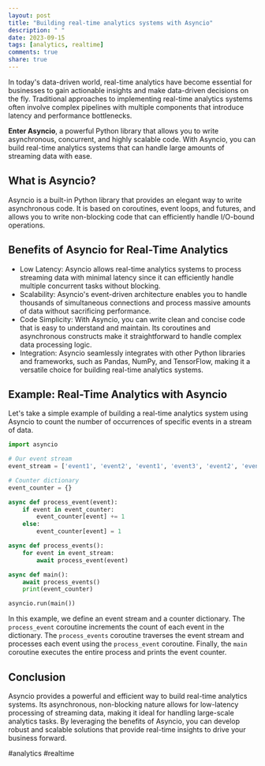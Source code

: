 ```yaml
---
layout: post
title: "Building real-time analytics systems with Asyncio"
description: " "
date: 2023-09-15
tags: [analytics, realtime]
comments: true
share: true
---
```


In today's data-driven world, real-time analytics have become essential for businesses to gain actionable insights and make data-driven decisions on the fly. Traditional approaches to implementing real-time analytics systems often involve complex pipelines with multiple components that introduce latency and performance bottlenecks.

**Enter Asyncio**, a powerful Python library that allows you to write asynchronous, concurrent, and highly scalable code. With Asyncio, you can build real-time analytics systems that can handle large amounts of streaming data with ease.

## What is Asyncio?

Asyncio is a built-in Python library that provides an elegant way to write asynchronous code. It is based on coroutines, event loops, and futures, and allows you to write non-blocking code that can efficiently handle I/O-bound operations.

## Benefits of Asyncio for Real-Time Analytics

- Low Latency: Asyncio allows real-time analytics systems to process streaming data with minimal latency since it can efficiently handle multiple concurrent tasks without blocking.
- Scalability: Asyncio's event-driven architecture enables you to handle thousands of simultaneous connections and process massive amounts of data without sacrificing performance.
- Code Simplicity: With Asyncio, you can write clean and concise code that is easy to understand and maintain. Its coroutines and asynchronous constructs make it straightforward to handle complex data processing logic.
- Integration: Asyncio seamlessly integrates with other Python libraries and frameworks, such as Pandas, NumPy, and TensorFlow, making it a versatile choice for building real-time analytics systems.

## Example: Real-Time Analytics with Asyncio

Let's take a simple example of building a real-time analytics system using Asyncio to count the number of occurrences of specific events in a stream of data.

```python
import asyncio

# Our event stream
event_stream = ['event1', 'event2', 'event1', 'event3', 'event2', 'event1', ...]

# Counter dictionary
event_counter = {}

async def process_event(event):
    if event in event_counter:
        event_counter[event] += 1
    else:
        event_counter[event] = 1

async def process_events():
    for event in event_stream:
        await process_event(event)

async def main():
    await process_events()
    print(event_counter)

asyncio.run(main())
```

In this example, we define an event stream and a counter dictionary. The `process_event` coroutine increments the count of each event in the dictionary. The `process_events` coroutine traverses the event stream and processes each event using the `process_event` coroutine. Finally, the `main` coroutine executes the entire process and prints the event counter.

## Conclusion

Asyncio provides a powerful and efficient way to build real-time analytics systems. Its asynchronous, non-blocking nature allows for low-latency processing of streaming data, making it ideal for handling large-scale analytics tasks. By leveraging the benefits of Asyncio, you can develop robust and scalable solutions that provide real-time insights to drive your business forward.

#analytics #realtime